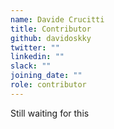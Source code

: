 ```yaml
---
name: Davide Crucitti
title: Contributor
github: davidoskky
twitter: ""
linkedin: ""
slack: ""
joining_date: ""
role: contributor
---
```


Still waiting for this
